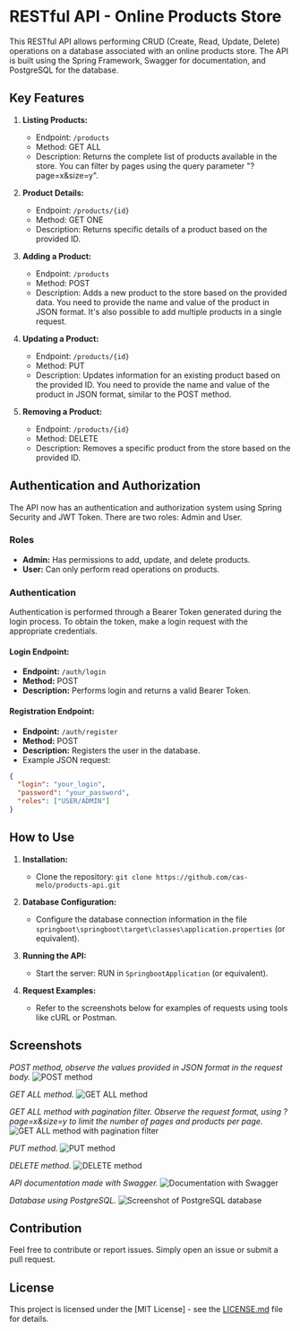 # RESTful API - Online Products Store

This RESTful API allows performing CRUD (Create, Read, Update, Delete) operations on a database associated with an online products store. The API is built using the Spring Framework, Swagger for documentation, and PostgreSQL for the database.

## Key Features

1. **Listing Products:**
    - Endpoint: `/products`
    - Method: GET ALL
    - Description: Returns the complete list of products available in the store. You can filter by pages using the query parameter "?page=x&size=y".

2. **Product Details:**
    - Endpoint: `/products/{id}`
    - Method: GET ONE
    - Description: Returns specific details of a product based on the provided ID.

3. **Adding a Product:**
    - Endpoint: `/products`
    - Method: POST
    - Description: Adds a new product to the store based on the provided data. You need to provide the name and value of the product in JSON format. It's also possible to add multiple products in a single request.

4. **Updating a Product:**
    - Endpoint: `/products/{id}`
    - Method: PUT
    - Description: Updates information for an existing product based on the provided ID. You need to provide the name and value of the product in JSON format, similar to the POST method.

5. **Removing a Product:**
    - Endpoint: `/products/{id}`
    - Method: DELETE
    - Description: Removes a specific product from the store based on the provided ID.

## Authentication and Authorization

The API now has an authentication and authorization system using Spring Security and JWT Token. There are two roles: Admin and User.

### Roles

- **Admin:** Has permissions to add, update, and delete products.
- **User:** Can only perform read operations on products.

### Authentication

Authentication is performed through a Bearer Token generated during the login process. To obtain the token, make a login request with the appropriate credentials.

#### Login Endpoint:

- **Endpoint:** `/auth/login`
- **Method:** POST
- **Description:** Performs login and returns a valid Bearer Token.

#### Registration Endpoint:

- **Endpoint:** `/auth/register`
- **Method:** POST
- **Description:** Registers the user in the database.
- Example JSON request:

```json
{
  "login": "your_login",
  "password": "your_password",
  "roles": ["USER/ADMIN"]
}
```

## How to Use

1. **Installation:**
    - Clone the repository: `git clone https://github.com/cas-melo/products-api.git`

2. **Database Configuration:**
    - Configure the database connection information in the file `springboot\springboot\target\classes\application.properties` (or equivalent).

3. **Running the API:**
    - Start the server: RUN in `SpringbootApplication` (or equivalent).

4. **Request Examples:**
    - Refer to the screenshots below for examples of requests using tools like cURL or Postman.

## Screenshots

*POST method, observe the values provided in JSON format in the request body.*
![POST method](screenshots/POST.png)

*GET ALL method.*
![GET ALL method](screenshots/GETALL.png)

*GET ALL method with pagination filter. Observe the request format, using ?page=x&size=y to limit the number of pages and products per page.*
![GET ALL method with pagination filter](screenshots/GETALLPAGINACAO.png)

*PUT method.*
![PUT method](screenshots/PUT.png)

*DELETE method.*
![DELETE method](screenshots/DELETE.png)

*API documentation made with Swagger.*
![Documentation with Swagger](screenshots/SWAGGERUI.png)

*Database using PostgreSQL.*
![Screenshot of PostgreSQL database](screenshots/pgAdmin.png)

## Contribution

Feel free to contribute or report issues. Simply open an issue or submit a pull request.

## License

This project is licensed under the [MIT License] - see the [LICENSE.md](LICENSE.md) file for details.
